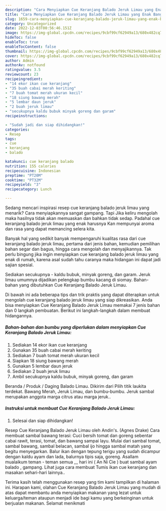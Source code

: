 ```yaml
---
description: "Cara Menyiapkan Cue Keranjang Balado Jeruk Limau yang Enak Banget, Buat Buka Puasa Sempurna"
title: "Cara Menyiapkan Cue Keranjang Balado Jeruk Limau yang Enak Banget, Buat Buka Puasa Sempurna"
slug: 1659-cara-menyiapkan-cue-keranjang-balado-jeruk-limau-yang-enak-banget-buat-buka-puasa-sempurna
category: Uncategorized
date: 2022-12-03T00:56:46.151Z
image: https://img-global.cpcdn.com/recipes/9cbf99cf62949a13/680x482cq70/cue-keranjang-balado-jeruk-limau-foto-resep-utama.jpg
hideToc: false
enableToc: true
enableTocContent: false
thumbnail: https://img-global.cpcdn.com/recipes/9cbf99cf62949a13/680x482cq70/cue-keranjang-balado-jeruk-limau-foto-resep-utama.jpg
cover: https://img-global.cpcdn.com/recipes/9cbf99cf62949a13/680x482cq70/cue-keranjang-balado-jeruk-limau-foto-resep-utama.jpg
author: Admin
authorAv: notfound
ratingvalue: 3.5
reviewcount: 23
recipeingredient:
- "14 ekor ikan cue keranjang"
- "35 buah cabai merah keriting"
- "7 buah tomat merah ukuran kecil"
- "18 siung bawang merah"
- "5 lembar daun jeruk"
- "2 buah jeruk limau"
- "secukupnya kaldu bubuk minyak goreng dan garam"
recipeinstructions:

- "Sudah jadi dan siap dihidangkan!"
categories:
- Resep
tags:
- cue
- keranjang
- balado

katakunci: cue keranjang balado 
nutrition: 155 calories
recipecuisine: Indonesian
preptime: "PT20M"
cooktime: "PT32M"
recipeyield: "3"
recipecategory: Lunch

---
```



Sedang mencari inspirasi resep cue keranjang balado jeruk limau yang menarik? Cara menyiapkannya sangat gampang. Tapi Jika keliru mengolah maka hasilnya tidak akan memuaskan dan bahkan tidak sedap. Padahal cue keranjang balado jeruk limau yang enak harusnya Kan mempunyai aroma dan rasa yang dapat memancing selera kita.


Banyak hal yang sedikit banyak mempengaruhi kualitas rasa dari cue keranjang balado jeruk limau, pertama dari jenis bahan, kemudian pemilihan bahan segar dan bagus, hingga cara mengolah dan menyajikannya. Tak perlu bingung jika ingin menyiapkan cue keranjang balado jeruk limau yang enak di rumah, karena asal sudah tahu caranya maka hidangan ini dapat jadi sajian spesial.

Sediakan secukupnya - kaldu bubuk, minyak goreng, dan garam. Jeruk limau umumnya dijadikan pelengkap bumbu kacang di siomay. Bahan-bahan yang dibutuhkan Cue Keranjang Balado Jeruk Limau.


Di bawah ini ada beberapa tips dan trik praktis yang dapat diterapkan untuk mengolah cue keranjang balado jeruk limau yang siap dikreasikan. Anda bisa menyiapkan Cue Keranjang Balado Jeruk Limau memakai 7 jenis bahan dan 0 langkah pembuatan. Berikut ini langkah-langkah dalam membuat hidangannya.

<!--inarticleads1-->

##### Bahan-bahan dan bumbu yang diperlukan dalam menyiapkan Cue Keranjang Balado Jeruk Limau:

1. Sediakan 14 ekor ikan cue keranjang
1. Gunakan 35 buah cabai merah keriting
1. Sediakan 7 buah tomat merah ukuran kecil
1. Siapkan 18 siung bawang merah
1. Gunakan 5 lembar daun jeruk
1. Sediakan 2 buah jeruk limau
1. Ambil secukupnya kaldu bubuk, minyak goreng, dan garam


Beranda / Produk / Daging Balado Limau. Dikirim dari Pilih titik laukita terdekat. Bawang Merah, Jeruk Limau, dan bumbu-bumbu. Jeruk sambal merupakan anggota marga citrus atau marga jeruk.. 

<!--inarticleads2-->

##### Instruksi untuk membuat Cue Keranjang Balado Jeruk Limau:


1. Selesai dan siap dihidangkan!

Resep Cue Keranjang Balado Jeruk Limau oleh Andin&#39;s. (Agnes Drake) Cara membuat sambal bawang terasi: Cuci bersih tomat dan goreng sebentar cabai rawit, terasi, tomat, dan bawang sampai layu. Mulai dari sambal tomat, sambal bawang, sambal belacan, sambal ijo hingga sambal matah yang begitu menyegarkan. Balur ikan dengan tepung terigu yang sudah dicampur dengan kaldu ayam dan lada, balurnya tipis saja, goreng. Asallam mualaikum teman - teman semua ,,, hari ini ( An Ni Cie ) buat sambal ayam balado , gampang. Lihat juga cara membuat Tumis ikan cue keranjang dan masakan sehari-hari lainnya.. 

Terima kasih telah menggunakan resep yang tim kami tampilkan di halaman ini. Harapan kami, olahan Cue Keranjang Balado Jeruk Limau yang mudah di atas dapat membantu anda menyiapkan makanan yang lezat untuk keluarga/teman ataupun menjadi ide bagi kamu yang berkeinginan untuk berjualan makanan. Selamat menikmati
